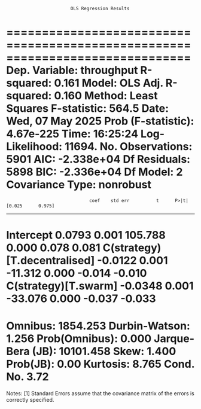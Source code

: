                             OLS Regression Results                            
==============================================================================
Dep. Variable:             throughput   R-squared:                       0.161
Model:                            OLS   Adj. R-squared:                  0.160
Method:                 Least Squares   F-statistic:                     564.5
Date:                Wed, 07 May 2025   Prob (F-statistic):          4.67e-225
Time:                        16:25:24   Log-Likelihood:                 11694.
No. Observations:                5901   AIC:                        -2.338e+04
Df Residuals:                    5898   BIC:                        -2.336e+04
Df Model:                           2                                         
Covariance Type:            nonrobust                                         
================================================================================================
                                   coef    std err          t      P>|t|      [0.025      0.975]
------------------------------------------------------------------------------------------------
Intercept                        0.0793      0.001    105.788      0.000       0.078       0.081
C(strategy)[T.decentralised]    -0.0122      0.001    -11.312      0.000      -0.014      -0.010
C(strategy)[T.swarm]            -0.0348      0.001    -33.076      0.000      -0.037      -0.033
==============================================================================
Omnibus:                     1854.253   Durbin-Watson:                   1.256
Prob(Omnibus):                  0.000   Jarque-Bera (JB):            10101.458
Skew:                           1.400   Prob(JB):                         0.00
Kurtosis:                       8.765   Cond. No.                         3.72
==============================================================================

Notes:
[1] Standard Errors assume that the covariance matrix of the errors is correctly specified.